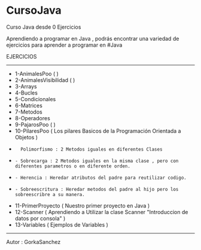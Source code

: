 # CursoJava
Curso Java desde 0 Ejercicios 

Aprendiendo a programar en Java , podrás encontrar una variedad de ejercicios para aprender a programar en #Java

EJERCICIOS
*******************
* 1-AnimalesPoo ( )
* 2-AnimalesVisibilidad ( )
* 3-Arrays        
* 4-Bucles        
* 5-Condicionales 
* 6-Matrices      
* 7-Metodos       
* 8-Operadores    
* 9-PajarosPoo ( )       
* 10-PilaresPoo ( Los pilares Basicos de la Programación Orientada a Objetos )
*       Polimorfismo : 2 Metodos iguales en diferentes Clases
*     - Sobrecarga : 2 Metodos iguales en la misma clase , pero con diferentes parametros o en diferente orden.
*     - Herencia : Heredar atributos del padre para reutilizar codigo.
*     - Sobreescritura : Heredar metodos del padre al hijo pero los sobreescribre a su manera.
* 11-PrimerProyecto ( Nuestro primer proyecto en Java )
* 12-Scanner ( Aprendiendo a Utilizar la clase Scanner "Introduccion de datos por consola" )
* 13-Variables ( Ejemplos de Variables ) 
* *****************

Autor : GorkaSanchez
